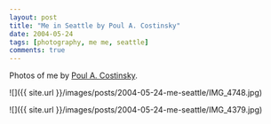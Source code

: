 ```yaml
---
layout: post
title: "Me in Seattle by Poul A. Costinsky"
date: 2004-05-24
tags: [photography, me me, seattle]
comments: true
---
```

Photos of me by [Poul A. Costinsky](http://www.polyrealism.com).

![]({{ site.url }}/images/posts/2004-05-24-me-seattle/IMG_4748.jpg)

![]({{ site.url }}/images/posts/2004-05-24-me-seattle/IMG_4379.jpg)

